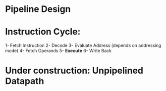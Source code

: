 # Pipeline Design

# Instruction Cycle:
  1- Fetch Instruction
  2- Decode
  3- Evaluate Address (depends on addressing mode)
  4- Fetch Operands
  5- **Execute**
  6- Write Back
  
# Under construction: Unpipelined Datapath


